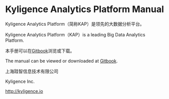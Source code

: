 # Kyligence Analytics Platform Manual

Kyligence Analytics Platform（简称KAP）是领先的大数据分析平台。

Kyligence Analytics Platform（KAP）is a leading Big Data Analytics Platform.

本手册可以在[Gitbook](https://www.gitbook.com/book/kyligence/kap-manual)浏览或下载。

The manual can be viewed or downloaded at [Gitbook](https://www.gitbook.com/book/kyligence/kap-manual).

上海跬智信息技术有限公司

Kyligence Inc.

http://kyligence.io

